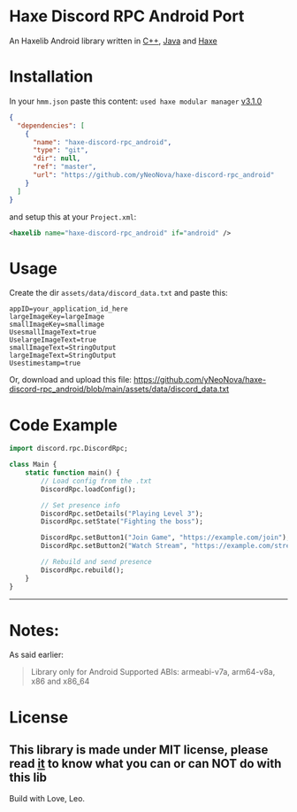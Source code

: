# Haxe Discord RPC Android Port
An Haxelib Android library written in [C++](https://isocpp.org/), [Java](https://www.java.com/en/) and [Haxe](https://haxe.org/download/version/4.3.6/)

# Installation
In your `hmm.json` paste this content:
`used haxe modular manager` [v3.1.0](https://lib.haxe.org/p/hmm/)
```json
{
  "dependencies": [
    {
      "name": "haxe-discord-rpc_android",
      "type": "git",
      "dir": null,
      "ref": "master",
      "url": "https://github.com/yNeoNova/haxe-discord-rpc_android"
    }
  ]
}
```
and setup this at your `Project.xml`:
```xml
<haxelib name="haxe-discord-rpc_android" if="android" />
```

# Usage
Create the dir `assets/data/discord_data.txt` and paste this:
```text
appID=your_application_id_here
largeImageKey=largeImage
smallImageKey=smallimage
UsesmallImageText=true
UselargeImageText=true
smallImageText=StringOutput
largeImageText=StringOutput
Usestimestamp=true
```
Or, download and upload this file:
https://github.com/yNeoNova/haxe-discord-rpc_android/blob/main/assets/data/discord_data.txt

# Code Example
```Haxe
import discord.rpc.DiscordRpc;

class Main {
    static function main() {
        // Load config from the .txt
        DiscordRpc.loadConfig();

        // Set presence info
        DiscordRpc.setDetails("Playing Level 3");
        DiscordRpc.setState("Fighting the boss");

        DiscordRpc.setButton1("Join Game", "https://example.com/join");
        DiscordRpc.setButton2("Watch Stream", "https://example.com/stream");

        // Rebuild and send presence
        DiscordRpc.rebuild();
    }
}
```
---
# Notes:
As said earlier:
> Library only for Android
> Supported ABIs: armeabi-v7a, arm64-v8a, x86 and x86_64

# License
This library is made under MIT license, please read [it](https://github.com/yNeoNova/haxe-discord-rpc_android/blob/main/LICENSE) to know what you can or can NOT do with this lib
---
Build with Love, Leo.
